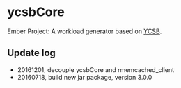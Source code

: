 # ycsbCore
Ember Project: A workload generator based on [YCSB](https://github.com/brianfrankcooper/YCSB/).

## Update log
- 20161201, decouple ycsbCore and rmemcached_client
- 20160718, build new jar package, version 3.0.0
